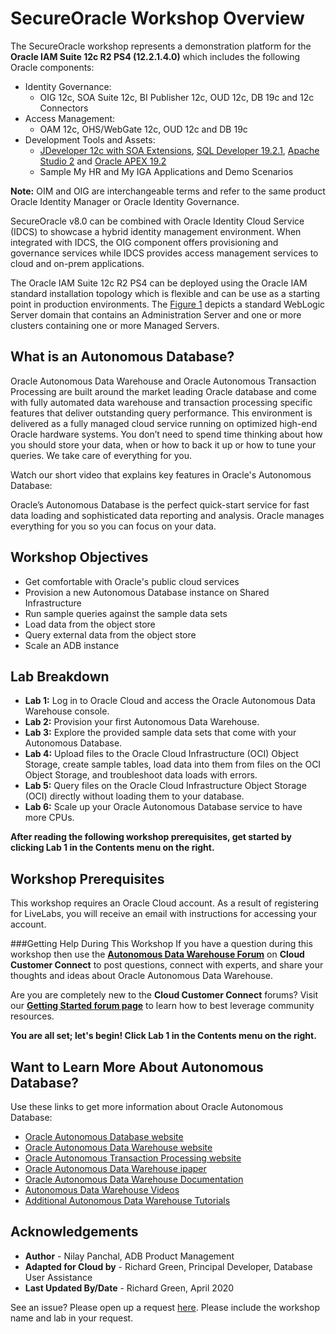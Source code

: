 # SecureOracle Workshop Overview                                    

The SecureOracle workshop represents a demonstration platform for the **Oracle IAM Suite 12c R2 PS4 (12.2.1.4.0)** which includes the following Oracle components:

* Identity Governance:
	* OIG 12c, SOA Suite 12c, BI Publisher 12c, OUD 12c, DB 19c and 12c Connectors
* Access Management:
	* OAM 12c, OHS/WebGate 12c, OUD 12c and DB 19c
* Development Tools and Assets:
	* [JDeveloper 12c with SOA Extensions](http://www.oracle.com/technetwork/middleware/soasuite/downloads/index.html), [SQL Developer 19.2.1](https://www.oracle.com/database/technologies/appdev/sql-developer.html), [Apache Studio 2](https://directory.apache.org/studio/) and [Oracle APEX 19.2](https://apex.oracle.com/en/)
	* Sample My HR and My IGA Applications and Demo Scenarios

**Note:** OIM and OIG are interchangeable terms and refer to the same product Oracle Identity Manager or Oracle Identity Governance.

SecureOracle v8.0 can be combined with Oracle Identity Cloud Service (IDCS) to showcase a hybrid identity management environment. When integrated with IDCS, the OIG component offers provisioning and governance services while IDCS provides access management services to cloud and on-prem applications.

The Oracle IAM Suite 12c R2 PS4 can be deployed using the Oracle IAM standard installation topology which is flexible and can be use as a starting point in production environments. The [Figure 1](#image-01) depicts a standard WebLogic Server domain that contains an Administration Server and one or more clusters containing one or more Managed Servers.

<a name="image-01"></a>
[](./images/idm12cps4-standard-topology.png)

## What is an Autonomous Database?
Oracle Autonomous Data Warehouse and Oracle Autonomous Transaction Processing are built around the market leading Oracle database and come with fully automated data warehouse and transaction processing specific features that deliver outstanding query performance. This environment is delivered as a fully managed cloud service running on optimized high-end Oracle hardware systems.  You don’t need to spend time thinking about how you should store your data, when or how to back it up or how to tune your queries. We take care of everything for you.

Watch our short video that explains key features in Oracle's Autonomous Database:

[](youtube:c-DUIePFKco)

Oracle’s Autonomous Database is the perfect quick-start service for fast data loading and sophisticated data reporting and analysis. Oracle manages everything for you so you can focus on your data.

## Workshop Objectives
- Get comfortable with Oracle's public cloud services
- Provision a new Autonomous Database instance on Shared Infrastructure
- Run sample queries against the sample data sets
- Load data from the object store
- Query external data from the object store
- Scale an ADB instance

## Lab Breakdown
- **Lab 1:** Log in to Oracle Cloud and access the Oracle Autonomous Data Warehouse console.
- **Lab 2:** Provision your first Autonomous Data Warehouse.
- **Lab 3:** Explore the provided sample data sets that come with your Autonomous Database.
- **Lab 4:** Upload files to the Oracle Cloud Infrastructure (OCI) Object Storage, create sample tables, load data into them from files on the OCI Object Storage, and troubleshoot data loads with errors.
- **Lab 5:** Query files on the Oracle Cloud Infrastructure Object Storage (OCI) directly without loading them to your database.
- **Lab 6:** Scale up your Oracle Autonomous Database service to have more CPUs.

**After reading the following workshop prerequisites, get started by clicking Lab 1 in the Contents menu on the right.**

## Workshop Prerequisites
This workshop requires an Oracle Cloud account. As a result of registering for LiveLabs, you will receive an email with instructions for accessing your account.

###Getting Help During This Workshop
If you have a question during this workshop then use the <a href="https://cloudcustomerconnect.oracle.com/resources/32a53f8587/summary" target="\_blank">**Autonomous Data Warehouse Forum**</a> on **Cloud Customer Connect** to post questions, connect with experts, and share your thoughts and ideas about Oracle Autonomous Data Warehouse.

Are you are completely new to the **Cloud Customer Connect**</a> forums? Visit our <a href="https://cloudcustomerconnect.oracle.com/pages/1f00b02b84" target="\_blank">**Getting Started forum page**</a> to learn how to best leverage community resources.

**You are all set; let's begin! Click Lab 1 in the Contents menu on the right.**

## Want to Learn More About Autonomous Database?

Use these links to get more information about Oracle Autonomous Database:

- <a href="https://www.oracle.com/database/autonomous-database.html" target="\_blank">Oracle Autonomous Database website</a>
- <a href="https://www.oracle.com/database/adw-cloud.html" target="\_blank">Oracle Autonomous Data Warehouse website</a>
- <a href="https://www.oracle.com/database/atp-cloud.html" target="\_blank">Oracle Autonomous Transaction Processing website</a>
- <a href="http://www.oracle.com/us/products/database/autonomous-dw-cloud-ipaper-3938921.pdf" target="\_blank">Oracle Autonomous Data Warehouse ipaper</a>
- <a href="https://docs.oracle.com/en/cloud/paas/autonomous-data-warehouse-cloud/index.html" target="\_blank">Oracle Autonomous Data Warehouse Documentation</a>
- <a href="https://docs.oracle.com/en/cloud/paas/autonomous-data-warehouse-cloud/videos.html" target="\_blank">Autonomous Data Warehouse Videos</a>
- <a href="https://docs.oracle.com/en/cloud/paas/autonomous-data-warehouse-cloud/tutorials.html" target="\_blank">Additional Autonomous Data Warehouse Tutorials</a>

## Acknowledgements

- **Author** - Nilay Panchal, ADB Product Management
- **Adapted for Cloud by** - Richard Green, Principal Developer, Database User Assistance
- **Last Updated By/Date** - Richard Green, April 2020

See an issue?  Please open up a request [here](https://github.com/oracle/learning-library/issues).  Please include the workshop name and lab in your request.

